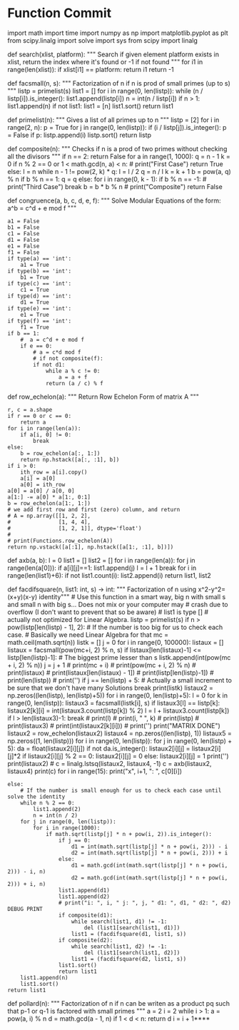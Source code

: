 # Function Commit

import math
import time
import numpy as np
import matplotlib.pyplot as plt
from scipy.linalg import solve
import sys
from scipy import linalg


def search(xlist, platform):
    """ Search if given element platform exists in xlist, return the index where it's found or -1 if not found """
    for i1 in range(len(xlist)):
        if xlist[i1] == platform:
            return i1
    return -1


def facsmall(n, s):
    """ Factorization of n if n is prod of small primes (up to s) """
    listp = primelist(s)
    list1 = []
    for i in range(0, len(listp)):
        while (n / listp[i]).is_integer():
            list1.append(listp[i])
            n = int(n / listp[i])
    if n > 1:
        list1.append(n)
    if not list1:
        list1 = [n]
    list1.sort()
    return list1


def primelist(n):
    """ Gives a list of all primes up to n """
    listp = [2]
    for i in range(2, n):
        p = True
        for j in range(0, len(listp)):
            if (i / listp[j]).is_integer():
                p = False
        if p:
            listp.append(i)
    listp.sort()
    return listp


def composite(n):
    """ Checks if n is a prod of two primes without checking all the divisors """
    if n == 2:
        return False
    for a in range(1, 1000):
        q = n - 1
        k = 0
        if n % 2 == 0 or 1 < math.gcd(n, a) < n:
            # print("First Case")
            return True
        else:
            l = n
            while n - 1 != pow(2, k) * q:
                l = l / 2
                q = n / l
                k = k + 1
            b = pow(a, q) % n
            if b % n == 1:
                q = q
            else:
                for i in range(0, k - 1):
                    if b % n == -1:
                        # print("Third Case")
                        break
                    b = b * b % n
    # print("Composite")
    return False


def congruence(a, b, c, d, e, f):
    """ Solve Modular Equations of the form: a^b = c^d + e mod f """

    a1 = False
    b1 = False
    c1 = False
    d1 = False
    e1 = False
    f1 = False
    if type(a) == 'int':
        a1 = True
    if type(b) == 'int':
        b1 = True
    if type(c) == 'int':
        c1 = True
    if type(d) == 'int':
        d1 = True
    if type(e) == 'int':
        e1 = True
    if type(f) == 'int':
        f1 = True
    if b == 1:
        #  a = c^d + e mod f
        if e == 0:
            # a = c*d mod f
            # if not composite(f):
            if not d1:
                while a % c != 0:
                    a = a + f
                return (a / c) % f


def row_echelon(a):
    """ Return Row Echelon Form of matrix A """

    r, c = a.shape
    if r == 0 or c == 0:
        return a
    for i in range(len(a)):
        if a[i, 0] != 0:
            break
    else:
        b = row_echelon(a[:, 1:])
        return np.hstack([a[:, :1], b])
    if i > 0:
        ith_row = a[i].copy()
        a[i] = a[0]
        a[0] = ith_row
    a[0] = a[0] / a[0, 0]
    a[1:] -= a[0] * a[1:, 0:1]
    b = row_echelon(a[1:, 1:])
    # we add first row and first (zero) column, and return
    # A = np.array([[1, 2, 2],
    #               [1, 4, 4],
    #               [1, 2, 1]], dtype='float')
    #
    # print(Functions.row_echelon(A))
    return np.vstack([a[:1], np.hstack([a[1:, :1], b])])


def axb(a, b):
    l = 0
    list1 = []
    list2 = []
    for i in range(len(a)):
        for j in range(len(a[0])):
            if a[i][j]==1:
                list1.append(j)
                l = l + 1
                break
    for i in range(len(list1)+6):
        if not list1.count(i):
            list2.append(i)
    return list1, list2


def facdifsquare(n, list1: int, s) -> int:
    """ Factorization of n using x^2-y^2=(x+y)(x-y) identity"""
    # Use this function in a smart way, big n with small s and small n with big s... Does not mix or your computer may
    # crash due to overflow (I don't want to prevent that so be aware)
    # list1 is type []
    # actually not optimized for Linear Algebra.
    listp = primelist(s)
    if n > pow(listp[len(listp) - 1], 2):
        # If the number is too big for us to check each case.
        # Basically we need Linear Algebra for that
        mc = math.ceil(math.sqrt(n))
        listk = []
        j = 0
        for i in range(0, 100000):
            listaux = []
            listaux = facsmall(pow(mc+i, 2) % n, s)
            if listaux[len(listaux)-1] <= listp[len(listp)-1]:  # The biggest prime lesser than s
                listk.append(int(pow(mc + i, 2) % n))
                j = j + 1
                # print(mc + i)
                # print(pow(mc + i, 2) % n)
                # print(listaux)
                # print(listaux[len(listaux) - 1])
                # print(listp[len(listp)-1])
                # print(len(listp))
                # print('')
            if j == len(listp) + 5:  # Actually a small increment to be sure that we don't have many Solutions
                break
        print(listk)
        listaux2 = np.zeros((len(listp), len(listp)+5))
        for i in range(0, len(listp)+5):
            l = 0
            for k in range(0, len(listp)):
                listaux3 = facsmall(listk[i], s)
                if listaux3[l] == listp[k]:
                    listaux2[k][i] = int(listaux3.count(listp[k]) % 2)
                    l = l + listaux3.count(listp[k])
                if l > len(listaux3)-1:
                    break
                # print(l)
                # print(i, " ", k)
                # print(listp)
                # print(listaux3)
                # print(int(listaux2[k][i]))
                # print('')
        print("MATRIX DONE")
        listaux2 = row_echelon(listaux2)
        listaux4 = np.zeros((len(listp), 1))
        listaux5 = np.zeros((1, len(listp)))
        for i in range(0, len(listp)):
            for j in range(0, len(listp) + 5):
                da = float(listaux2[i][j])
                if not da.is_integer():
                    listaux2[i][j] = listaux2[i][j]*2
                if listaux2[i][j] % 2 == 0:
                    listaux2[i][j] = 0
                else:
                    listaux2[i][j] = 1
        print('')
        print(listaux2)
        # c = linalg.lstsq(listaux2, listaux4, -1)
        c = axb(listaux2, listaux4)
        print(c)
        for i in range(15):
            print("x", i+1, ": ", c[0][i])

    else:
        # If the number is small enough for us to check each case until solve the identity
        while n % 2 == 0:
            list1.append(2)
            n = int(n / 2)
        for j in range(0, len(listp)):
            for i in range(1000):
                if math.sqrt(listp[j] * n + pow(i, 2)).is_integer():
                    if j == 0:
                        d1 = int(math.sqrt(listp[j] * n + pow(i, 2))) - i
                        d2 = int(math.sqrt(listp[j] * n + pow(i, 2))) + i
                    else:
                        d1 = math.gcd(int(math.sqrt(listp[j] * n + pow(i, 2))) - i, n)
                        d2 = math.gcd(int(math.sqrt(listp[j] * n + pow(i, 2))) + i, n)
                    list1.append(d1)
                    list1.append(d2)
                    # print("i: ", i, " j: ", j, " d1: ", d1, " d2: ", d2) DEBUG PRINT
                    if composite(d1):
                        while search(list1, d1) != -1:
                            del (list1[search(list1, d1)])
                        list1 = (facdifsquare(d1, list1, s))
                    if composite(d2):
                        while search(list1, d2) != -1:
                            del (list1[search(list1, d2)])
                        list1 = (facdifsquare(d2, list1, s))
                    list1.sort()
                    return list1
        list1.append(n)
        list1.sort()
    return list1


def pollard(n):
    """ Factorization of n if n can be writen as a product pq such that p-1 or q-1 is factored with small primes """
    a = 2
    i = 2
    while i > 1:
        a = pow(a, i) % n
        d = math.gcd(a - 1, n)
        if 1 < d < n:
            return d
        i = i + 1****
